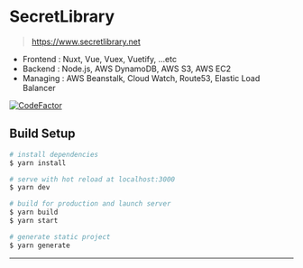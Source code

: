 # SecretLibrary

> https://www.secretlibrary.net

- Frontend : Nuxt, Vue, Vuex, Vuetify, ...etc
- Backend : Node.js, AWS DynamoDB, AWS S3, AWS EC2
- Managing : AWS Beanstalk, Cloud Watch, Route53, Elastic Load Balancer

[![CodeFactor](https://www.codefactor.io/repository/github/secretlibrary/secretlibrary/badge)](https://www.codefactor.io/repository/github/secretlibrary/secretlibrary)

## Build Setup

```bash
# install dependencies
$ yarn install

# serve with hot reload at localhost:3000
$ yarn dev

# build for production and launch server
$ yarn build
$ yarn start

# generate static project
$ yarn generate
```

---
